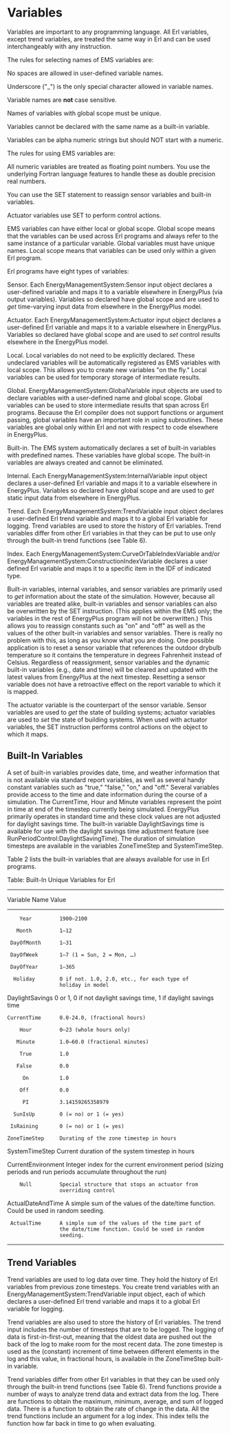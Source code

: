 # Variables

Variables are important to any programming language. All Erl variables, except trend variables, are treated the same way in Erl and can be used interchangeably with any instruction.

The rules for selecting names of EMS variables are:

No spaces are allowed in user-defined variable names.

Underscore ("_") is the only special character allowed in variable names.

Variable names are **not** case sensitive.

Names of variables with global scope must be unique.

Variables cannot be declared with the same name as a built-in variable.

Variables can be alpha numeric strings but should NOT start with a numeric.

The rules for using EMS variables are:

All numeric variables are treated as floating point numbers. You use the underlying Fortran language features to handle these as double precision real numbers.

You can use the SET statement to reassign sensor variables and built-in variables.

Actuator variables use SET to perform control actions.

EMS variables can have either local or global scope. Global scope means that the variables can be used across Erl programs and always refer to the same instance of a particular variable. Global variables must have unique names. Local scope means that variables can be used only within a given Erl program.

Erl programs have eight types of variables:

Sensor. Each EnergyManagementSystem:Sensor input object declares a user-defined variable and maps it to a variable elsewhere in EnergyPlus (via output variables). Variables so declared have global scope and are used to *get* time-varying input data from elsewhere in the EnergyPlus model.

Actuator. Each EnergyManagementSystem:Actuator input object declares a user-defined Erl variable and maps it to a variable elsewhere in EnergyPlus. Variables so declared have global scope and are used to *set* control results elsewhere in the EnergyPlus model.

Local. Local variables do not need to be explicitly declared. These undeclared variables will be automatically registered as EMS variables with local scope. This allows you to create new variables "on the fly."  Local variables can be used for temporary storage of intermediate results.

Global. EnergyManagementSystem:GlobalVariable input objects are used to declare variables with a user-defined name and global scope. Global variables can be used to store intermediate results that span across Erl programs. Because the Erl compiler does not support functions or argument passing, global variables have an important role in using subroutines. These variables are global only within Erl and not with respect to code elsewhere in EnergyPlus.

Built-in. The EMS system automatically declares a set of built-in variables with predefined names. These variables have global scope. The built-in variables are always created and cannot be eliminated.

Internal. Each EnergyManagementSystem:InternalVariable input object declares a user-defined Erl variable and maps it to a variable elsewhere in EnergyPlus. Variables so declared have global scope and are used to *get* static input data from elsewhere in EnergyPlus.

Trend. Each EnergyManagementSystem:TrendVariable input object declares a user-defined Erl trend variable and maps it to a global Erl variable for logging. Trend variables are used to store the history of Erl variables. Trend variables differ from other Erl variables in that they can be put to use only through the built-in trend functions (see Table 6).

Index. Each EnergyManagementSystem:CurveOrTableIndexVariable and/or EnergyManagementSystem:ConstructionIndexVariable declares a user defined Erl variable and maps it to a specific item in the IDF of indicated type.

Built-in variables, internal variables, and sensor variables are primarily used to *get* information about the state of the simulation. However, because all variables are treated alike, built-in variables and sensor variables can also be overwritten by the SET instruction. (This applies within the EMS only; the variables in the rest of EnergyPlus program will not be overwritten.)  This allows you to reassign constants such as "on" and "off" as well as the values of the other built-in variables and sensor variables. There is really no problem with this, as long as you know what you are doing. One possible application is to reset a sensor variable that references the outdoor drybulb temperature so it contains the temperature in degrees Fahrenheit instead of Celsius. Regardless of reassignment, sensor variables and the dynamic built-in variables (e.g., date and time) will be cleared and updated with the latest values from EnergyPlus at the next timestep. Resetting a sensor variable does not have a retroactive effect on the report variable to which it is mapped.

The actuator variable is the counterpart of the sensor variable. Sensor variables are used to *get* the state of building systems; actuator variables are used to *set* the state of building systems. When used with actuator variables, the SET instruction performs control actions on the object to which it maps.

## Built-In Variables

A set of built-in variables provides date, time, and weather information that is not available via standard report variables, as well as several handy constant variables such as "true," "false," "on," and "off." Several variables provide access to the time and date information during the course of a simulation.  The CurrentTime, Hour and Minute variables represent the point in time at end of the timestep currently being simulated. EnergyPlus primarily operates in standard time and these clock values are not adjusted for daylight savings time.  The built-in variable DaylightSavings time is available for use with the daylight savings time adjustment feature (see RunPeriodControl:DaylightSavingTime). The duration of simulation timesteps are available in the variables ZoneTimeStep and SystemTimeStep.

Table 2 lists the built-in variables that are always available for use in Erl programs.

Table: Built-In Unique Variables for Erl

-----------------------------------------------------------------------
   Variable Name     Value
-------------------- --------------------------------------------------
        Year         1900–2100

       Month         1–12

     DayOfMonth      1–31

     DayOfWeek       1–7 (1 = Sun, 2 = Mon, …)

     DayOfYear       1–365

      Holiday        0 if not. 1.0, 2.0, etc., for each type of
                     holiday in model

  DaylightSavings    0 or 1, 0 if not daylight savings time, 1 if
                     daylight savings time

    CurrentTime      0.0-24.0, (fractional hours)

        Hour         0–23 (whole hours only)

       Minute        1.0–60.0 (fractional minutes)

        True         1.0

       False         0.0

         On          1.0

        Off          0.0

         PI          3.14159265358979

      SunIsUp        0 (= no) or 1 (= yes)

     IsRaining       0 (= no) or 1 (= yes)

    ZoneTimeStep     Durating of the zone timestep in hours

   SystemTimeStep    Current duration of the system timestep in hours

 CurrentEnvironment  Integer index for the current environment
                     period (sizing periods and run periods accumulate
                     throughout the run)

        Null         Special structure that stops an actuator from
                     overriding control

 ActualDateAndTime   A simple sum of the values of the date/time
                     function. Could be used in random seeding.

     ActualTime      A simple sum of the values of the time part of
                     the date/time function. Could be used in random
                     seeding.
-----------------------------------------------------------------------

## Trend Variables

Trend variables are used to log data over time. They hold the history of Erl variables from previous zone timesteps. You create trend variables with an EnergyManagementSystem:TrendVariable input object,  each of which declares a user-defined Erl trend variable and maps it to a global Erl variable for logging.

Trend variables are also used to store the history of Erl variables. The trend input includes the number of timesteps that are to be logged. The logging of data is first-in-first-out, meaning that the oldest data are pushed out the back of the log to make room for the most recent data. The zone timestep is used as the (constant) increment of time between different elements in the log and this value, in fractional hours, is available in the ZoneTimeStep built-in variable.

Trend variables differ from other Erl variables in that they can be used only through the built-in trend functions (see Table 6). Trend functions provide a number of ways to analyze trend data and extract data from the log. There are functions to obtain the maximum, minimum, average, and sum of logged data. There is a function to obtain the rate of change in the data. All the trend functions include an argument for a log index. This index tells the function how far back in time to go when evaluating.
